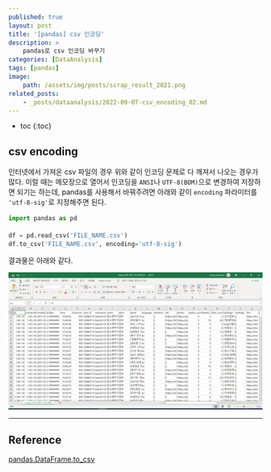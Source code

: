 ```yaml
---
published: true
layout: post
title: '[pandas] csv 인코딩'
description: >
    pandas로 csv 인코딩 바꾸기
categories: [DataAnalysis]
tags: [pandas]
image:
    path: /assets/img/posts/scrap_result_2021.png
related_posts:
    - _posts/dataanalysis/2022-09-07-csv_encoding_02.md
---
```

* toc
{:toc}

## csv encoding

인터넷에서 가져온 csv 파일의 경우 위와 같이 인코딩 문제로 다 깨져서 나오는 경우가 많다. 이럴 때는 메모장으로 열어서 인코딩을 `ANSI`나 `UTF-8(BOM)`으로 변경하여 저장하면 되기는 하는데, pandas를 사용해서 바꿔주려면 아래와 같이 `encoding` 파라미터를 `'utf-8-sig'`로 지정해주면 된다.  

```python
import pandas as pd

df = pd.read_csv('FILE_NAME.csv')
df.to_csv('FILE_NAME.csv', encoding='utf-8-sig')
```

결과물은 아래와 같다.  

![scrap_result_2021_encoded.png](/assets/img/posts/scrap_result_2021_encoded.png)

---
## Reference
[pandas.DataFrame.to_csv](https://pandas.pydata.org/docs/reference/api/pandas.DataFrame.to_csv.html)
